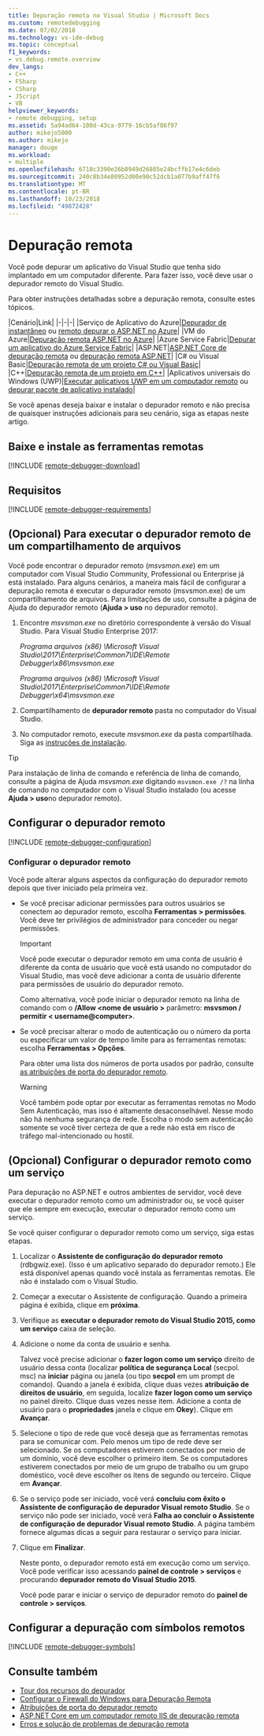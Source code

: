 ```yaml
---
title: Depuração remota no Visual Studio | Microsoft Docs
ms.custom: remotedebugging
ms.date: 07/02/2018
ms.technology: vs-ide-debug
ms.topic: conceptual
f1_keywords:
- vs.debug.remote.overview
dev_langs:
- C++
- FSharp
- CSharp
- JScript
- VB
helpviewer_keywords:
- remote debugging, setup
ms.assetid: 5a94ad64-100d-43ca-9779-16cb5af86f97
author: mikejo5000
ms.author: mikejo
manager: douge
ms.workload:
- multiple
ms.openlocfilehash: 6718c3390e26b0949d26805e24bcffb17e4c6deb
ms.sourcegitcommit: 240c8b34e80952d00e90c52dcb1a077b9aff47f6
ms.translationtype: MT
ms.contentlocale: pt-BR
ms.lasthandoff: 10/23/2018
ms.locfileid: "49872428"
---
```

# <a name="remote-debugging"></a>Depuração remota
Você pode depurar um aplicativo do Visual Studio que tenha sido implantado em um computador diferente. Para fazer isso, você deve usar o depurador remoto do Visual Studio.

Para obter instruções detalhadas sobre a depuração remota, consulte estes tópicos.

|Cenário|Link|
|-|-|-|
|Serviço de Aplicativo do Azure|[Depurador de instantâneo](../debugger/debug-live-azure-applications.md) ou [remoto depurar o ASP.NET no Azure](../debugger/remote-debugging-azure.md)|
|VM do Azure|[Depuração remota ASP.NET no Azure](../debugger/remote-debugging-azure.md)|
|Azure Service Fabric|[Depurar um aplicativo do Azure Service Fabric](/azure/service-fabric/service-fabric-debugging-your-application#debug-a-remote-service-fabric-application)|
|ASP.NET|[ASP.NET Core de depuração remota](../debugger/remote-debugging-aspnet-on-a-remote-iis-computer.md) ou [depuração remota ASP.NET](../debugger/remote-debugging-aspnet-on-a-remote-iis-7-5-computer.md)|
|C# ou Visual Basic|[Depuração remota de um projeto C# ou Visual Basic](../debugger/remote-debugging-csharp.md)|
|C++|[Depuração remota de um projeto em C++](../debugger/remote-debugging-cpp.md)|
|Aplicativos universais do Windows (UWP)|[Executar aplicativos UWP em um computador remoto](../debugger/run-windows-store-apps-on-a-remote-machine.md) ou [depurar pacote de aplicativo instalado](../debugger/debug-installed-app-package.md)|

Se você apenas deseja baixar e instalar o depurador remoto e não precisa de quaisquer instruções adicionais para seu cenário, siga as etapas neste artigo.

## <a name="download-and-install-the-remote-tools"></a>Baixe e instale as ferramentas remotas

[!INCLUDE [remote-debugger-download](../debugger/includes/remote-debugger-download.md)]

## <a name="requirements_msvsmon"></a> Requisitos

[!INCLUDE [remote-debugger-requirements](../debugger/includes/remote-debugger-requirements.md)]

## <a name="fileshare_msvsmon"></a> (Opcional) Para executar o depurador remoto de um compartilhamento de arquivos

Você pode encontrar o depurador remoto (*msvsmon.exe*) em um computador com Visual Studio Community, Professional ou Enterprise já está instalado. Para alguns cenários, a maneira mais fácil de configurar a depuração remota é executar o depurador remoto (msvsmon.exe) de um compartilhamento de arquivos. Para limitações de uso, consulte a página de Ajuda do depurador remoto (**Ajuda > uso** no depurador remoto).

1. Encontre *msvsmon.exe* no diretório correspondente à versão do Visual Studio. Para Visual Studio Enterprise 2017:

      *Programa arquivos (x86) \Microsoft Visual Studio\2017\Enterprise\Common7\IDE\Remote Debugger\x86\msvsmon.exe*

      *Programa arquivos (x86) \Microsoft Visual Studio\2017\Enterprise\Common7\IDE\Remote Debugger\x64\msvsmon.exe*

2. Compartilhamento de **depurador remoto** pasta no computador do Visual Studio.

3. No computador remoto, execute *msvsmon.exe* da pasta compartilhada. Siga as [instruções de instalação](#bkmk_setup).

> [!TIP]
> Para instalação de linha de comando e referência de linha de comando, consulte a página de Ajuda *msvsmon.exe* digitando ``msvsmon.exe /?`` na linha de comando no computador com o Visual Studio instalado (ou acesse **Ajuda > uso**no depurador remoto).

## <a name="bkmk_setup"></a> Configurar o depurador remoto

[!INCLUDE [remote-debugger-configuration](../debugger/includes/remote-debugger-configuration.md)]

### <a name="configure_msvsmon"></a> Configurar o depurador remoto
Você pode alterar alguns aspectos da configuração do depurador remoto depois que tiver iniciado pela primeira vez.

-   Se você precisar adicionar permissões para outros usuários se conectem ao depurador remoto, escolha **Ferramentas > permissões**. Você deve ter privilégios de administrador para conceder ou negar permissões.

     > [!IMPORTANT]
     > Você pode executar o depurador remoto em uma conta de usuário é diferente da conta de usuário que você está usando no computador do Visual Studio, mas você deve adicionar a conta de usuário diferente para permissões de usuário do depurador remoto.

     Como alternativa, você pode iniciar o depurador remoto na linha de comando com o **/Allow \<nome de usuário >** parâmetro: **msvsmon / permitir \< username@computer>**.

-   Se você precisar alterar o modo de autenticação ou o número da porta ou especificar um valor de tempo limite para as ferramentas remotas: escolha **Ferramentas > Opções**.

     Para obter uma lista dos números de porta usados por padrão, consulte [as atribuições de porta do depurador remoto](../debugger/remote-debugger-port-assignments.md).

     > [!WARNING]
     >  Você também pode optar por executar as ferramentas remotas no Modo Sem Autenticação, mas isso é altamente desaconselhável. Nesse modo não há nenhuma segurança de rede. Escolha o modo sem autenticação somente se você tiver certeza de que a rede não está em risco de tráfego mal-intencionado ou hostil.

##  <a name="bkmk_configureService"></a> (Opcional) Configurar o depurador remoto como um serviço
Para depuração no ASP.NET e outros ambientes de servidor, você deve executar o depurador remoto como um administrador ou, se você quiser que ele sempre em execução, executar o depurador remoto como um serviço.

 Se você quiser configurar o depurador remoto como um serviço, siga estas etapas.

1. Localizar o **Assistente de configuração do depurador remoto** (rdbgwiz.exe). (Isso é um aplicativo separado do depurador remoto.) Ele está disponível apenas quando você instala as ferramentas remotas. Ele não é instalado com o Visual Studio.

2. Começar a executar o Assistente de configuração. Quando a primeira página é exibida, clique em **próxima**.

3. Verifique as **executar o depurador remoto do Visual Studio 2015, como um serviço** caixa de seleção.

4. Adicione o nome da conta de usuário e senha.

    Talvez você precise adicionar o **fazer logon como um serviço** direito de usuário dessa conta (localizar **política de segurança Local** (secpol. msc) na **iniciar** página ou janela (ou tipo  **secpol** em um prompt de comando). Quando a janela é exibida, clique duas vezes **atribuição de direitos de usuário**, em seguida, localize **fazer logon como um serviço** no painel direito. Clique duas vezes nesse item. Adicione a conta de usuário para o **propriedades** janela e clique em **Okey**). Clique em **Avançar**.

5. Selecione o tipo de rede que você deseja que as ferramentas remotas para se comunicar com. Pelo menos um tipo de rede deve ser selecionado. Se os computadores estiverem conectados por meio de um domínio, você deve escolher o primeiro item. Se os computadores estiverem conectados por meio de um grupo de trabalho ou um grupo doméstico, você deve escolher os itens de segundo ou terceiro. Clique em **Avançar**.

6. Se o serviço pode ser iniciado, você verá **concluiu com êxito o Assistente de configuração de depurador Visual remoto Studio**. Se o serviço não pode ser iniciado, você verá **Falha ao concluir o Assistente de configuração de depurador Visual remoto Studio**. A página também fornece algumas dicas a seguir para restaurar o serviço para iniciar.

7. Clique em **Finalizar**.

   Neste ponto, o depurador remoto está em execução como um serviço. Você pode verificar isso acessando **painel de controle > serviços** e procurando **depurador remoto do Visual Studio 2015**.

   Você pode parar e iniciar o serviço de depurador remoto do **painel de controle > serviços**.

## <a name="set-up-debugging-with-remote-symbols"></a>Configurar a depuração com símbolos remotos

[!INCLUDE [remote-debugger-symbols](../debugger/includes/remote-debugger-symbols.md)]

## <a name="see-also"></a>Consulte também

- [Tour dos recursos do depurador](../debugger/debugger-feature-tour.md)
- [Configurar o Firewall do Windows para Depuração Remota](../debugger/configure-the-windows-firewall-for-remote-debugging.md)
- [Atribuições de porta do depurador remoto](../debugger/remote-debugger-port-assignments.md)
- [ASP.NET Core em um computador remoto IIS de depuração remota](../debugger/remote-debugging-aspnet-on-a-remote-iis-computer.md)
- [Erros e solução de problemas de depuração remota](../debugger/remote-debugging-errors-and-troubleshooting.md)